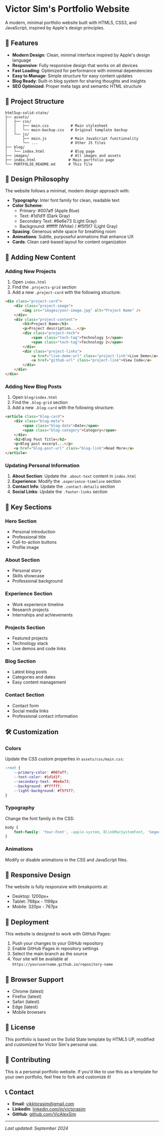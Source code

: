 # Victor Sim's Portfolio Website

A modern, minimal portfolio website built with HTML5, CSS3, and JavaScript, inspired by Apple's design principles.

## 🚀 Features

- **Modern Design**: Clean, minimal interface inspired by Apple's design language
- **Responsive**: Fully responsive design that works on all devices
- **Fast Loading**: Optimized for performance with minimal dependencies
- **Easy to Manage**: Simple structure for easy content updates
- **Blog Ready**: Built-in blog system for sharing thoughts and insights
- **SEO Optimized**: Proper meta tags and semantic HTML structure

## 📁 Project Structure

```
html5up-solid-state/
├── assets/
│   ├── css/
│   │   ├── main.css          # Main stylesheet
│   │   └── main-backup.css   # Original template backup
│   └── js/
│       ├── main.js           # Main JavaScript functionality
│       └── ...               # Other JS files
├── blog/
│   └── index.html            # Blog page
├── images/                   # All images and assets
├── index.html               # Main portfolio page
└── PORTFOLIO_README.md      # This file
```

## 🎨 Design Philosophy

The website follows a minimal, modern design approach with:

- **Typography**: Inter font family for clean, readable text
- **Color Scheme**: 
  - Primary: #007aff (Apple Blue)
  - Text: #1d1d1f (Dark Gray)
  - Secondary Text: #6e6e73 (Light Gray)
  - Background: #ffffff (White) / #f5f5f7 (Light Gray)
- **Spacing**: Generous white space for breathing room
- **Animations**: Subtle, purposeful animations that enhance UX
- **Cards**: Clean card-based layout for content organization

## 📝 Adding New Content

### Adding New Projects

1. Open `index.html`
2. Find the `.projects-grid` section
3. Add a new `.project-card` with the following structure:

```html
<div class="project-card">
    <div class="project-image">
        <img src="images/your-image.jpg" alt="Project Name" />
    </div>
    <div class="project-content">
        <h3>Project Name</h3>
        <p>Project description...</p>
        <div class="project-tech">
            <span class="tech-tag">Technology 1</span>
            <span class="tech-tag">Technology 2</span>
        </div>
        <div class="project-links">
            <a href="live-demo-url" class="project-link">Live Demo</a>
            <a href="github-url" class="project-link">View Code</a>
        </div>
    </div>
</div>
```

### Adding New Blog Posts

1. Open `blog/index.html`
2. Find the `.blog-grid` section
3. Add a new `.blog-card` with the following structure:

```html
<article class="blog-card">
    <div class="blog-meta">
        <span class="blog-date">Date</span>
        <span class="blog-category">Category</span>
    </div>
    <h2>Blog Post Title</h2>
    <p>Blog post excerpt...</p>
    <a href="blog-post-url" class="blog-link">Read More</a>
</article>
```

### Updating Personal Information

1. **About Section**: Update the `.about-text` content in `index.html`
2. **Experience**: Modify the `.experience-timeline` section
3. **Contact Info**: Update the `.contact-details` section
4. **Social Links**: Update the `.footer-links` section

## 🎯 Key Sections

### Hero Section
- Personal introduction
- Professional title
- Call-to-action buttons
- Profile image

### About Section
- Personal story
- Skills showcase
- Professional background

### Experience Section
- Work experience timeline
- Research projects
- Internships and achievements

### Projects Section
- Featured projects
- Technology stack
- Live demos and code links

### Blog Section
- Latest blog posts
- Categories and dates
- Easy content management

### Contact Section
- Contact form
- Social media links
- Professional contact information

## 🛠️ Customization

### Colors
Update the CSS custom properties in `assets/css/main.css`:

```css
:root {
    --primary-color: #007aff;
    --text-color: #1d1d1f;
    --secondary-text: #6e6e73;
    --background: #ffffff;
    --light-background: #f5f5f7;
}
```

### Typography
Change the font family in the CSS:

```css
body {
    font-family: 'Your-Font', -apple-system, BlinkMacSystemFont, 'Segoe UI', Roboto, sans-serif;
}
```

### Animations
Modify or disable animations in the CSS and JavaScript files.

## 📱 Responsive Design

The website is fully responsive with breakpoints at:
- Desktop: 1200px+
- Tablet: 768px - 1199px
- Mobile: 320px - 767px

## 🚀 Deployment

This website is designed to work with GitHub Pages:

1. Push your changes to your GitHub repository
2. Enable GitHub Pages in repository settings
3. Select the main branch as the source
4. Your site will be available at `https://yourusername.github.io/repository-name`

## 🔧 Browser Support

- Chrome (latest)
- Firefox (latest)
- Safari (latest)
- Edge (latest)
- Mobile browsers

## 📄 License

This portfolio is based on the Solid State template by HTML5 UP, modified and customized for Victor Sim's personal use.

## 🤝 Contributing

This is a personal portfolio website. If you'd like to use this as a template for your own portfolio, feel free to fork and customize it!

## 📞 Contact

- **Email**: vikktorasim@gmail.com
- **LinkedIn**: [linkedin.com/in/victorasim](https://www.linkedin.com/in/victorasim/)
- **GitHub**: [github.com/VicAlexSim](https://github.com/VicAlexSim/)

---

*Last updated: September 2024*
